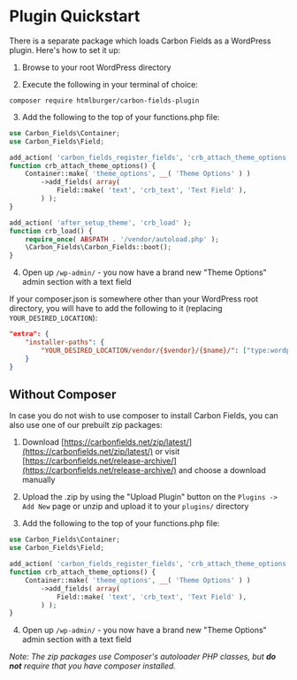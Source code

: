 # Plugin Quickstart

There is a separate package which loads Carbon Fields as a WordPress plugin. Here's how to set it up:

1. Browse to your root WordPress directory

2. Execute the following in your terminal of choice:

```cli
composer require htmlburger/carbon-fields-plugin
```

3. Add the following to the top of your functions.php file:

```php
use Carbon_Fields\Container;
use Carbon_Fields\Field;

add_action( 'carbon_fields_register_fields', 'crb_attach_theme_options' );
function crb_attach_theme_options() {
    Container::make( 'theme_options', __( 'Theme Options' ) )
        ->add_fields( array(
            Field::make( 'text', 'crb_text', 'Text Field' ),
        ) );
}

add_action( 'after_setup_theme', 'crb_load' );
function crb_load() {
    require_once( ABSPATH . '/vendor/autoload.php' );
    \Carbon_Fields\Carbon_Fields::boot();
}
```

4. Open up `/wp-admin/` - you now have a brand new "Theme Options" admin section with a text field

If your composer.json is somewhere other than your WordPress root directory, you will have to add the following to it (replacing `YOUR_DESIRED_LOCATION`):

```json
"extra": {
    "installer-paths": {
        "YOUR_DESIRED_LOCATION/vendor/{$vendor}/{$name}/": ["type:wordpress-plugin"]
    }
}
```

## Without Composer

In case you do not wish to use composer to install Carbon Fields, you can also use one of our prebuilt zip packages:

1. Download [https://carbonfields.net/zip/latest/](https://carbonfields.net/zip/latest/) or visit [https://carbonfields.net/release-archive/](https://carbonfields.net/release-archive/) and choose a download manually

2. Upload the .zip by using the "Upload Plugin" button on the `Plugins -> Add New` page or unzip and upload it to your `plugins/` directory

3. Add the following to the top of your functions.php file:

```php
use Carbon_Fields\Container;
use Carbon_Fields\Field;

add_action( 'carbon_fields_register_fields', 'crb_attach_theme_options' );
function crb_attach_theme_options() {
    Container::make( 'theme_options', __( 'Theme Options' ) )
        ->add_fields( array(
            Field::make( 'text', 'crb_text', 'Text Field' ),
        ) );
}
```

4. Open up `/wp-admin/` - you now have a brand new "Theme Options" admin section with a text field

_Note: The zip packages use Composer's autoloader PHP classes, but __do not__ require that you have composer installed._
